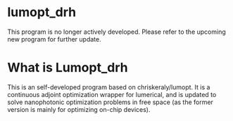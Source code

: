 # lumopt_drh
This program is no longer actively developed. Please refer to the upcoming new program for further update.

# What is Lumopt_drh
This is an self-developed program based on chriskeraly/lumopt. It is a continuous adjoint optimization wrapper for lumerical, and is updated to solve nanophotonic optimization problems in free space \(as the former version is mainly for optimizing on-chip devices\).
